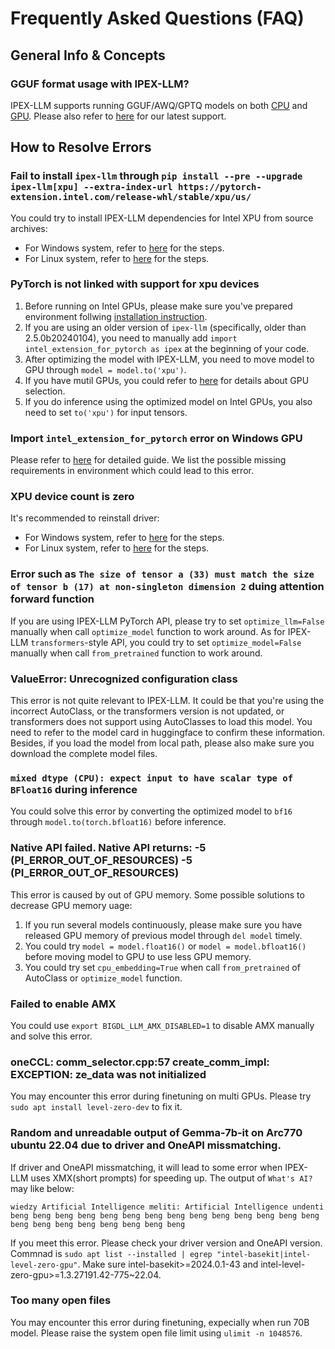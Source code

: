 # Frequently Asked Questions (FAQ)

## General Info & Concepts

### GGUF format usage with IPEX-LLM?

IPEX-LLM supports running GGUF/AWQ/GPTQ models on both [CPU](https://github.com/intel-analytics/ipex-llm/tree/main/python/llm/example/CPU/HF-Transformers-AutoModels/Advanced-Quantizations) and [GPU](https://github.com/intel-analytics/ipex-llm/tree/main/python/llm/example/GPU/HF-Transformers-AutoModels/Advanced-Quantizations).
Please also refer to [here](https://github.com/intel-analytics/ipex-llm?tab=readme-ov-file#latest-update-) for our latest support.

## How to Resolve Errors

### Fail to install `ipex-llm` through `pip install --pre --upgrade ipex-llm[xpu] --extra-index-url https://pytorch-extension.intel.com/release-whl/stable/xpu/us/`

You could try to install IPEX-LLM dependencies for Intel XPU from source archives:
- For Windows system, refer to [here](https://ipex-llm.readthedocs.io/en/latest/doc/LLM/Overview/install_gpu.html#install-ipex-llm-from-wheel) for the steps.
- For Linux system, refer to [here](https://ipex-llm.readthedocs.io/en/latest/doc/LLM/Overview/install_gpu.html#id3) for the steps.

### PyTorch is not linked with support for xpu devices

1. Before running on Intel GPUs, please make sure you've prepared environment follwing [installation instruction](https://ipex-llm.readthedocs.io/en/latest/doc/LLM/Overview/install_gpu.html).
2. If you are using an older version of `ipex-llm` (specifically, older than 2.5.0b20240104), you need to manually add `import intel_extension_for_pytorch as ipex` at the beginning of your code.
3. After optimizing the model with IPEX-LLM, you need to move model to GPU through `model = model.to('xpu')`.
4. If you have mutil GPUs, you could refer to [here](https://ipex-llm.readthedocs.io/en/latest/doc/LLM/Overview/KeyFeatures/multi_gpus_selection.html) for details about GPU selection.
5. If you do inference using the optimized model on Intel GPUs, you also need to set `to('xpu')` for input tensors.

### Import `intel_extension_for_pytorch` error on Windows GPU

Please refer to [here](https://ipex-llm.readthedocs.io/en/latest/doc/LLM/Overview/install_gpu.html#error-loading-intel-extension-for-pytorch) for detailed guide. We list the possible missing requirements in environment which could lead to this error.

### XPU device count is zero

It's recommended to reinstall driver:
- For Windows system, refer to [here](https://ipex-llm.readthedocs.io/en/latest/doc/LLM/Overview/install_gpu.html#prerequisites) for the steps.
- For Linux system, refer to [here](https://ipex-llm.readthedocs.io/en/latest/doc/LLM/Overview/install_gpu.html#id1) for the steps.

### Error such as `The size of tensor a (33) must match the size of tensor b (17) at non-singleton dimension 2` duing attention forward function

If you are using IPEX-LLM PyTorch API, please try to set `optimize_llm=False` manually when call `optimize_model` function to work around. As for IPEX-LLM `transformers`-style API, you could try to set `optimize_model=False` manually when call `from_pretrained` function to work around.

### ValueError: Unrecognized configuration class

This error is not quite relevant to IPEX-LLM. It could be that you're using the incorrect AutoClass, or the transformers version is not updated, or transformers does not support using AutoClasses to load this model. You need to refer to the model card in huggingface to confirm these information. Besides, if you load the model from local path, please also make sure you download the complete model files.

### `mixed dtype (CPU): expect input to have scalar type of BFloat16` during inference

You could solve this error by converting the optimized model to `bf16` through `model.to(torch.bfloat16)` before inference.

### Native API failed. Native API returns: -5 (PI_ERROR_OUT_OF_RESOURCES) -5 (PI_ERROR_OUT_OF_RESOURCES)

This error is caused by out of GPU memory. Some possible solutions to decrease GPU memory uage:
1. If you run several models continuously, please make sure you have released GPU memory of previous model through `del model` timely.
2. You could try `model = model.float16()` or `model = model.bfloat16()` before moving model to GPU to use less GPU memory.
3. You could try set `cpu_embedding=True` when call `from_pretrained` of AutoClass or `optimize_model` function.

### Failed to enable AMX

You could use `export BIGDL_LLM_AMX_DISABLED=1` to disable AMX manually and solve this error.

### oneCCL: comm_selector.cpp:57 create_comm_impl: EXCEPTION: ze_data was not initialized

You may encounter this error during finetuning on multi GPUs. Please try `sudo apt install level-zero-dev` to fix it.

### Random and unreadable output of Gemma-7b-it on Arc770 ubuntu 22.04 due to driver and OneAPI missmatching.

If driver and OneAPI missmatching, it will lead to some error when IPEX-LLM uses XMX(short prompts) for speeding up.
The output of `What's AI?` may like below:
```
wiedzy Artificial Intelligence meliti: Artificial Intelligence undenti beng beng beng beng beng beng beng beng beng beng beng beng beng beng beng beng beng beng beng beng beng beng
```
If you meet this error. Please check your driver version and OneAPI version. Commnad is `sudo apt list --installed | egrep "intel-basekit|intel-level-zero-gpu"`. 
Make sure intel-basekit>=2024.0.1-43 and intel-level-zero-gpu>=1.3.27191.42-775~22.04.

### Too many open files

You may encounter this error during finetuning, expecially when run 70B model. Please raise the system open file limit using `ulimit -n 1048576`.
